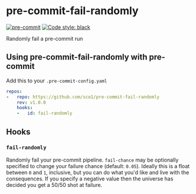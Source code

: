 # pre-commit-fail-randomly
[![pre-commit](https://img.shields.io/badge/pre--commit-enabled-brightgreen?logo=pre-commit&logoColor=white)](https://github.com/pre-commit/pre-commit)
[![Code style: black](https://img.shields.io/badge/code%20style-black-black)](https://github.com/psf/black)

Randomly fail a pre-commit run

## Using pre-commit-fail-randomly with pre-commit
Add this to your `.pre-commit-config.yaml`

```yaml
repos:
-   repo: https://github.com/sco1/pre-commit-fail-randomly
    rev: v1.0.0
    hooks:
    -   id: fail-randomly
```

## Hooks
### `fail-randomly`
Randomly fail your pre-commit pipeline. `fail-chance` may be optionally specified to change your failure chance (default: `0.05`). Ideally this is a float between `0` and `1`, inclusive, but you can do what you'd like and live with the consequences. If you specify a negative value then the universe has decided you get a 50/50 shot at failure.
